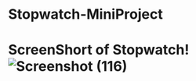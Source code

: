 # Stopwatch-MiniProject
# ScreenShort of Stopwatch!![Screenshot (116)](https://user-images.githubusercontent.com/113222829/222983670-887faac5-ee22-4f68-a5d9-913fc3752782.png)
